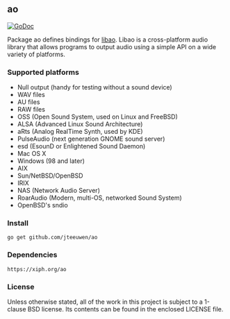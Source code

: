 ## ao

[![GoDoc](https://godoc.org/github.com/jteeuwen/ao?status.png)](https://godoc.org/github.com/jteeuwen/ao)

Package ao defines bindings for [libao](https://xiph.org/ao).
Libao is a cross-platform audio library that allows programs to output audio
using a simple API on a wide variety of platforms.


### Supported platforms

* Null output (handy for testing without a sound device)
* WAV files
* AU files
* RAW files
* OSS (Open Sound System, used on Linux and FreeBSD)
* ALSA (Advanced Linux Sound Architecture)
* aRts (Analog RealTime Synth, used by KDE)
* PulseAudio (next generation GNOME sound server)
* esd (EsounD or Enlightened Sound Daemon)
* Mac OS X
* Windows (98 and later)
* AIX
* Sun/NetBSD/OpenBSD
* IRIX
* NAS (Network Audio Server)
* RoarAudio (Modern, multi-OS, networked Sound System)
* OpenBSD's sndio


### Install

    go get github.com/jteeuwen/ao


### Dependencies

	https://xiph.org/ao


### License

Unless otherwise stated, all of the work in this project is subject to a
1-clause BSD license. Its contents can be found in the enclosed LICENSE file.

